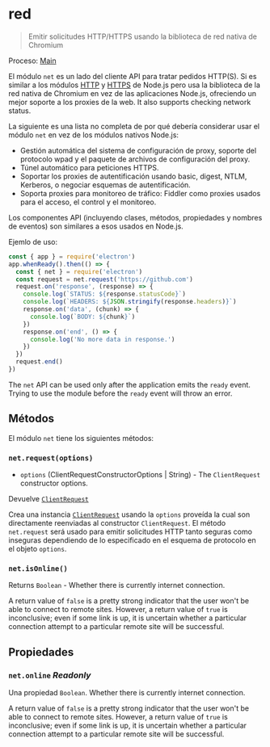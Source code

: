 # red

> Emitir solicitudes HTTP/HTTPS usando la biblioteca de red nativa de Chromium

Proceso: [Main](../glossary.md#main-process)

El módulo `net` es un lado del cliente API para tratar pedidos HTTP(S). Si es similar a los módulos [HTTP](https://nodejs.org/api/http.html) y [HTTPS](https://nodejs.org/api/https.html) de Node.js pero usa la biblioteca de la red nativa de Chromium en vez de las aplicaciones Node.js, ofreciendo un mejor soporte a los proxies de la web. It also supports checking network status.

La siguiente es una lista no completa de por qué debería considerar usar el módulo `net` en vez de los módulos nativos Node.js:

* Gestión automática del sistema de configuración de proxy, soporte del protocolo wpad y el paquete de archivos de configuración del proxy.
* Túnel automático para peticiones HTTPS.
* Soportar los proxies de autentificación usando basic, digest, NTLM, Kerberos, o negociar esquemas de autentificación.
* Soporta proxies para monitoreo de tráfico: Fiddler como proxies usados para el acceso, el control y el monitoreo.

Los componentes API (incluyendo clases, métodos, propiedades y nombres de eventos) son similares a esos usados en Node.js.

Ejemlo de uso:

```javascript
const { app } = require('electron')
app.whenReady().then(() => {
  const { net } = require('electron')
  const request = net.request('https://github.com')
  request.on('response', (response) => {
    console.log(`STATUS: ${response.statusCode}`)
    console.log(`HEADERS: ${JSON.stringify(response.headers)}`)
    response.on('data', (chunk) => {
      console.log(`BODY: ${chunk}`)
    })
    response.on('end', () => {
      console.log('No more data in response.')
    })
  })
  request.end()
})
```

The `net` API can be used only after the application emits the `ready` event. Trying to use the module before the `ready` event will throw an error.

## Métodos

El módulo `net` tiene los siguientes métodos:

### `net.request(options)`

* `options` (ClientRequestConstructorOptions | String) - The `ClientRequest` constructor options.

Devuelve [`ClientRequest`](./client-request.md)

Crea una instancia [`ClientRequest`](./client-request.md) usando la `options` proveída la cual son directamente reenviadas al constructor `ClientRequest`. El método `net.request` será usado para emitir solicitudes HTTP tanto seguras como inseguras dependiendo de lo especificado en el esquema de protocolo en el objeto `options`.

### `net.isOnline()`

Returns `Boolean` - Whether there is currently internet connection.

A return value of `false` is a pretty strong indicator that the user won't be able to connect to remote sites. However, a return value of `true` is inconclusive; even if some link is up, it is uncertain whether a particular connection attempt to a particular remote site will be successful.

## Propiedades

### `net.online` _Readonly_

Una propiedad `Boolean`. Whether there is currently internet connection.

A return value of `false` is a pretty strong indicator that the user won't be able to connect to remote sites. However, a return value of `true` is inconclusive; even if some link is up, it is uncertain whether a particular connection attempt to a particular remote site will be successful.
